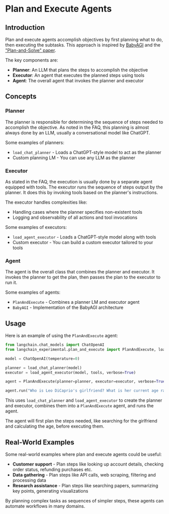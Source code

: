 

# Plan and Execute Agents

## Introduction

Plan and execute agents accomplish objectives by first planning what to do, then executing the subtasks. This approach is inspired by [BabyAGI](https://github.com/yoheinakajima/babyagi) and the ["Plan-and-Solve" paper](https://arxiv.org/abs/2305.04091). 

The key components are:

- **Planner**: An LLM that plans the steps to accomplish the objective
- **Executor**: An agent that executes the planned steps using tools
- **Agent**: The overall agent that invokes the planner and executor

## Concepts

### Planner

The planner is responsible for determining the sequence of steps needed to accomplish the objective. As noted in the FAQ, this planning is almost always done by an LLM, usually a conversational model like ChatGPT.

Some examples of planners:

- `load_chat_planner` - Loads a ChatGPT-style model to act as the planner
- Custom planning LM - You can use any LLM as the planner

### Executor 

As stated in the FAQ, the execution is usually done by a separate agent equipped with tools. The executor runs the sequence of steps output by the planner. It does this by invoking tools based on the planner's instructions.

The executor handles complexities like:

- Handling cases where the planner specifies non-existent tools
- Logging and observability of all actions and tool invocations

Some examples of executors:

- `load_agent_executor` - Loads a ChatGPT-style model along with tools
- Custom executor - You can build a custom executor tailored to your tools

### Agent

The agent is the overall class that combines the planner and executor. It invokes the planner to get the plan, then passes the plan to the executor to run it.

Some examples of agents:

- `PlanAndExecute` - Combines a planner LM and executor agent  
- `BabyAGI` - Implementation of the BabyAGI architecture

## Usage

Here is an example of using the `PlanAndExecute` agent:

```python
from langchain.chat_models import ChatOpenAI
from langchain_experimental.plan_and_execute import PlanAndExecute, load_agent_executor, load_chat_planner

model = ChatOpenAI(temperature=0)

planner = load_chat_planner(model)  
executor = load_agent_executor(model, tools, verbose=True)

agent = PlanAndExecute(planner=planner, executor=executor, verbose=True)

agent.run("Who is Leo DiCaprio's girlfriend? What is her current age raised to the 0.43 power?")
```

This uses `load_chat_planner` and `load_agent_executor` to create the planner and executor, combines them into a `PlanAndExecute` agent, and runs the agent.

The agent will first plan the steps needed, like searching for the girlfriend and calculating the age, before executing them.

## Real-World Examples

Some real-world examples where plan and execute agents could be useful:

- **Customer support** - Plan steps like looking up account details, checking order status, refunding purchases etc.
- **Data gathering** - Plan steps like API calls, web scraping, filtering and processing data  
- **Research assistance** - Plan steps like searching papers, summarizing key points, generating visualizations

By planning complex tasks as sequences of simpler steps, these agents can automate workflows in many domains.


